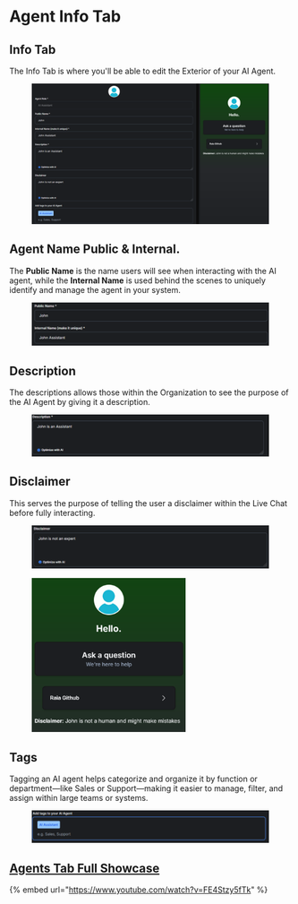 # Agent Info Tab

## Info Tab

The Info Tab is where you'll be able to edit the Exterior of your AI Agent.

<figure><img src=".gitbook/assets/image (78).png" alt=""><figcaption></figcaption></figure>

## Agent Name Public & Internal.

The **Public Name** is the name users will see when interacting with the AI agent, while the **Internal Name** is used behind the scenes to uniquely identify and manage the agent in your system.

<figure><img src=".gitbook/assets/c7339d6c-4770-48a8-b8f5-d5a6746a41c2.png" alt=""><figcaption></figcaption></figure>

## Description

The descriptions allows those within the Organization to see the purpose of the AI Agent by giving it a description.

<figure><img src=".gitbook/assets/image (86).png" alt=""><figcaption></figcaption></figure>

## Disclaimer

This serves the purpose of telling the user a disclaimer within the Live Chat before fully interacting.

<div align="center"><figure><img src=".gitbook/assets/image (87).png" alt="" width="563"><figcaption></figcaption></figure></div>

<figure><img src=".gitbook/assets/image (88).png" alt="" width="275"><figcaption></figcaption></figure>

## Tags

Tagging an AI agent helps categorize and organize it by function or department—like Sales or Support—making it easier to manage, filter, and assign within large teams or systems.

<figure><img src=".gitbook/assets/image (89).png" alt=""><figcaption></figcaption></figure>

## [Agents Tab Full Showcase](https://www.youtube.com/watch?v=FE4Stzy5fTk)

{% embed url="https://www.youtube.com/watch?v=FE4Stzy5fTk" %}
